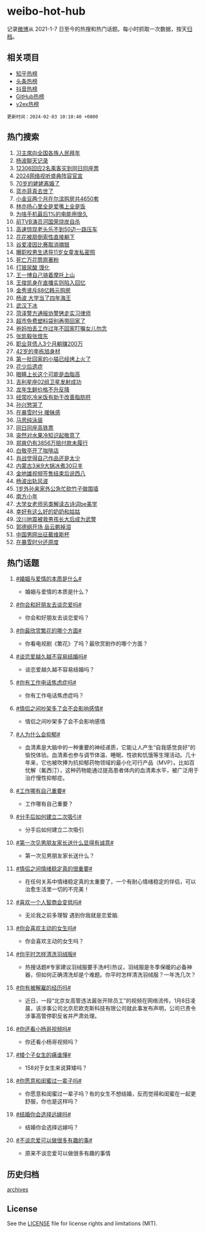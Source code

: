 # weibo-hot-hub

记录[微博](https://www.weibo.com)从 2021-1-7 日至今的热搜和热门话题。每小时抓取一次数据，按天[归档](archives)。

## 相关项目

- [知乎热榜](https://github.com/lonnyzhang423/zhihu-hot-hub)
- [头条热榜](https://github.com/lonnyzhang423/toutiao-hot-hub)
- [抖音热榜](https://github.com/lonnyzhang423/douyin-hot-hub)
- [GitHub热榜](https://github.com/lonnyzhang423/github-hot-hub)
- [v2ex热榜](https://github.com/lonnyzhang423/v2ex-hot-hub)


`更新时间：2024-02-03 10:10:40 +0800`

## 热门搜索

1. [习主席向全国各族人民拜年](https://m.weibo.cn/search?containerid=100103type%3D1%26t%3D10%26q%3D%23%E4%B9%A0%E4%B8%BB%E5%B8%AD%E5%90%91%E5%85%A8%E5%9B%BD%E5%90%84%E6%97%8F%E4%BA%BA%E6%B0%91%E6%8B%9C%E5%B9%B4%23&stream_entry_id=51&isnewpage=1&extparam=seat%3D1%26stream_entry_id%3D51%26pos%3D0%26c_type%3D51%26dgr%3D0%26cate%3D10103%26filter_type%3Drealtimehot%26q%3D%2523%25E4%25B9%25A0%25E4%25B8%25BB%25E5%25B8%25AD%25E5%2590%2591%25E5%2585%25A8%25E5%259B%25BD%25E5%2590%2584%25E6%2597%258F%25E4%25BA%25BA%25E6%25B0%2591%25E6%258B%259C%25E5%25B9%25B4%2523%26display_time%3D1706926239%26pre_seqid%3D170692623948302979917)
1. [杨波聊天记录](https://m.weibo.cn/search?containerid=100103type%3D1%26t%3D10%26q%3D%E6%9D%A8%E6%B3%A2%E8%81%8A%E5%A4%A9%E8%AE%B0%E5%BD%95&stream_entry_id=31&isnewpage=1&extparam=seat%3D1%26dgr%3D0%26band_rank%3D1%26stream_entry_id%3D31%26flag%3D2%26lcate%3D5001%26realpos%3D1%26c_type%3D31%26q%3D%25E6%259D%25A8%25E6%25B3%25A2%25E8%2581%258A%25E5%25A4%25A9%25E8%25AE%25B0%25E5%25BD%2595%26pos%3D0%26cate%3D5001%26filter_type%3Drealtimehot%26display_time%3D1706926239%26pre_seqid%3D170692623948302979917)
1. [12306回应2名乘客买到同日同座票](https://m.weibo.cn/search?containerid=100103type%3D1%26t%3D10%26q%3D%2312306%E5%9B%9E%E5%BA%942%E5%90%8D%E4%B9%98%E5%AE%A2%E4%B9%B0%E5%88%B0%E5%90%8C%E6%97%A5%E5%90%8C%E5%BA%A7%E7%A5%A8%23&stream_entry_id=31&isnewpage=1&extparam=seat%3D1%26dgr%3D0%26band_rank%3D2%26stream_entry_id%3D31%26flag%3D1%26lcate%3D5001%26realpos%3D2%26c_type%3D31%26q%3D%252312306%25E5%259B%259E%25E5%25BA%25942%25E5%2590%258D%25E4%25B9%2598%25E5%25AE%25A2%25E4%25B9%25B0%25E5%2588%25B0%25E5%2590%258C%25E6%2597%25A5%25E5%2590%258C%25E5%25BA%25A7%25E7%25A5%25A8%2523%26pos%3D1%26cate%3D5001%26filter_type%3Drealtimehot%26display_time%3D1706926239%26pre_seqid%3D170692623948302979917)
1. [2024网络视听盛典阵容官宣](https://m.weibo.cn/search?containerid=100103type%3D1%26t%3D10%26q%3D%232024%E7%BD%91%E7%BB%9C%E8%A7%86%E5%90%AC%E7%9B%9B%E5%85%B8%E9%98%B5%E5%AE%B9%E5%AE%98%E5%AE%A3%23&stream_entry_id=31&isnewpage=1&extparam=seat%3D1%26dgr%3D0%26band_rank%3D3%26stream_entry_id%3D31%26flag%3D0%26lcate%3D5001%26realpos%3D3%26c_type%3D31%26q%3D%25232024%25E7%25BD%2591%25E7%25BB%259C%25E8%25A7%2586%25E5%2590%25AC%25E7%259B%259B%25E5%2585%25B8%25E9%2598%25B5%25E5%25AE%25B9%25E5%25AE%2598%25E5%25AE%25A3%2523%26pos%3D2%26cate%3D5001%26filter_type%3Drealtimehot%26display_time%3D1706926239%26pre_seqid%3D170692623948302979917)
1. [70岁的姥姥离婚了](https://m.weibo.cn/search?containerid=100103type%3D1%26t%3D10%26q%3D70%E5%B2%81%E7%9A%84%E5%A7%A5%E5%A7%A5%E7%A6%BB%E5%A9%9A%E4%BA%86&stream_entry_id=31&isnewpage=1&extparam=seat%3D1%26dgr%3D0%26band_rank%3D4%26stream_entry_id%3D31%26flag%3D2%26lcate%3D5001%26realpos%3D4%26c_type%3D31%26q%3D70%25E5%25B2%2581%25E7%259A%2584%25E5%25A7%25A5%25E5%25A7%25A5%25E7%25A6%25BB%25E5%25A9%259A%25E4%25BA%2586%26pos%3D3%26cate%3D5001%26filter_type%3Drealtimehot%26display_time%3D1706926239%26pre_seqid%3D170692623948302979917)
1. [蓝亦菲真去世了](https://m.weibo.cn/search?containerid=100103type%3D1%26t%3D10%26q%3D%23%E8%93%9D%E4%BA%A6%E8%8F%B2%E7%9C%9F%E5%8E%BB%E4%B8%96%E4%BA%86%23&stream_entry_id=31&isnewpage=1&extparam=seat%3D1%26dgr%3D0%26band_rank%3D5%26stream_entry_id%3D31%26flag%3D2%26lcate%3D5001%26realpos%3D5%26c_type%3D31%26q%3D%2523%25E8%2593%259D%25E4%25BA%25A6%25E8%258F%25B2%25E7%259C%259F%25E5%258E%25BB%25E4%25B8%2596%25E4%25BA%2586%2523%26pos%3D4%26cate%3D5001%26filter_type%3Drealtimehot%26display_time%3D1706926239%26pre_seqid%3D170692623948302979917)
1. [小金豆两个月在尔滨购房共4650套](https://m.weibo.cn/search?containerid=100103type%3D1%26t%3D10%26q%3D%23%E5%B0%8F%E9%87%91%E8%B1%86%E4%B8%A4%E4%B8%AA%E6%9C%88%E5%9C%A8%E5%B0%94%E6%BB%A8%E8%B4%AD%E6%88%BF%E5%85%B14650%E5%A5%97%23&stream_entry_id=31&isnewpage=1&extparam=seat%3D1%26dgr%3D0%26band_rank%3D6%26stream_entry_id%3D31%26flag%3D32768%26lcate%3D5001%26realpos%3D6%26c_type%3D31%26q%3D%2523%25E5%25B0%258F%25E9%2587%2591%25E8%25B1%2586%25E4%25B8%25A4%25E4%25B8%25AA%25E6%259C%2588%25E5%259C%25A8%25E5%25B0%2594%25E6%25BB%25A8%25E8%25B4%25AD%25E6%2588%25BF%25E5%2585%25B14650%25E5%25A5%2597%2523%26pos%3D5%26cate%3D5001%26filter_type%3Drealtimehot%26display_time%3D1706926239%26pre_seqid%3D170692623948302979917)
1. [林亦扬心里全是爱嘴上全是饭](https://m.weibo.cn/search?containerid=100103type%3D1%26t%3D10%26q%3D%23%E6%9E%97%E4%BA%A6%E6%89%AC%E5%BF%83%E9%87%8C%E5%85%A8%E6%98%AF%E7%88%B1%E5%98%B4%E4%B8%8A%E5%85%A8%E6%98%AF%E9%A5%AD%23&stream_entry_id=31&isnewpage=1&extparam=seat%3D1%26adid%3D222382%26band_rank%3D7%26is_ad_pos%3D1%26dgr%3D0%26lcate%3D5001%26pos%3D6%26c_type%3D31%26topic_ad%3D1%26cate%3D5001%26q%3D%2523%25E6%259E%2597%25E4%25BA%25A6%25E6%2589%25AC%25E5%25BF%2583%25E9%2587%258C%25E5%2585%25A8%25E6%2598%25AF%25E7%2588%25B1%25E5%2598%25B4%25E4%25B8%258A%25E5%2585%25A8%25E6%2598%25AF%25E9%25A5%25AD%2523%26filter_type%3Drealtimehot%26stream_entry_id%3D31%26display_time%3D1706926239%26pre_seqid%3D170692623948302979917)
1. [为啥手机最后1%的电能用很久](https://m.weibo.cn/search?containerid=100103type%3D1%26t%3D10%26q%3D%23%E4%B8%BA%E5%95%A5%E6%89%8B%E6%9C%BA%E6%9C%80%E5%90%8E1%25%E7%9A%84%E7%94%B5%E8%83%BD%E7%94%A8%E5%BE%88%E4%B9%85%23&stream_entry_id=31&isnewpage=1&extparam=seat%3D1%26dgr%3D0%26band_rank%3D7%26stream_entry_id%3D31%26flag%3D1%26lcate%3D5001%26realpos%3D7%26c_type%3D31%26q%3D%2523%25E4%25B8%25BA%25E5%2595%25A5%25E6%2589%258B%25E6%259C%25BA%25E6%259C%2580%25E5%2590%258E1%2525%25E7%259A%2584%25E7%2594%25B5%25E8%2583%25BD%25E7%2594%25A8%25E5%25BE%2588%25E4%25B9%2585%2523%26pos%3D7%26cate%3D5001%26filter_type%3Drealtimehot%26display_time%3D1706926239%26pre_seqid%3D170692623948302979917)
1. [前TVB演员河国荣烧炭自杀](https://m.weibo.cn/search?containerid=100103type%3D1%26t%3D10%26q%3D%23%E5%89%8DTVB%E6%BC%94%E5%91%98%E6%B2%B3%E5%9B%BD%E8%8D%A3%E7%83%A7%E7%82%AD%E8%87%AA%E6%9D%80%23&stream_entry_id=31&isnewpage=1&extparam=seat%3D1%26dgr%3D0%26band_rank%3D8%26stream_entry_id%3D31%26flag%3D2%26lcate%3D5001%26realpos%3D8%26c_type%3D31%26q%3D%2523%25E5%2589%258DTVB%25E6%25BC%2594%25E5%2591%2598%25E6%25B2%25B3%25E5%259B%25BD%25E8%258D%25A3%25E7%2583%25A7%25E7%2582%25AD%25E8%2587%25AA%25E6%259D%2580%2523%26pos%3D8%26cate%3D5001%26filter_type%3Drealtimehot%26display_time%3D1706926239%26pre_seqid%3D170692623948302979917)
1. [高速惊现老头乐不到50迈一路压车](https://m.weibo.cn/search?containerid=100103type%3D1%26t%3D10%26q%3D%23%E9%AB%98%E9%80%9F%E6%83%8A%E7%8E%B0%E8%80%81%E5%A4%B4%E4%B9%90%E4%B8%8D%E5%88%B050%E8%BF%88%E4%B8%80%E8%B7%AF%E5%8E%8B%E8%BD%A6%23&stream_entry_id=31&isnewpage=1&extparam=seat%3D1%26dgr%3D0%26band_rank%3D9%26stream_entry_id%3D31%26flag%3D1%26lcate%3D5001%26realpos%3D9%26c_type%3D31%26q%3D%2523%25E9%25AB%2598%25E9%2580%259F%25E6%2583%258A%25E7%258E%25B0%25E8%2580%2581%25E5%25A4%25B4%25E4%25B9%2590%25E4%25B8%258D%25E5%2588%25B050%25E8%25BF%2588%25E4%25B8%2580%25E8%25B7%25AF%25E5%258E%258B%25E8%25BD%25A6%2523%26pos%3D9%26cate%3D5001%26filter_type%3Drealtimehot%26display_time%3D1706926239%26pre_seqid%3D170692623948302979917)
1. [花花被扇倒索性直接躺下](https://m.weibo.cn/search?containerid=100103type%3D1%26t%3D10%26q%3D%23%E8%8A%B1%E8%8A%B1%E8%A2%AB%E6%89%87%E5%80%92%E7%B4%A2%E6%80%A7%E7%9B%B4%E6%8E%A5%E8%BA%BA%E4%B8%8B%23&stream_entry_id=31&isnewpage=1&extparam=seat%3D1%26dgr%3D0%26band_rank%3D10%26stream_entry_id%3D31%26flag%3D0%26lcate%3D5001%26realpos%3D10%26c_type%3D31%26q%3D%2523%25E8%258A%25B1%25E8%258A%25B1%25E8%25A2%25AB%25E6%2589%2587%25E5%2580%2592%25E7%25B4%25A2%25E6%2580%25A7%25E7%259B%25B4%25E6%258E%25A5%25E8%25BA%25BA%25E4%25B8%258B%2523%26pos%3D10%26cate%3D5001%26filter_type%3Drealtimehot%26display_time%3D1706926239%26pre_seqid%3D170692623948302979917)
1. [谷爱凌因比赛取消摘银](https://m.weibo.cn/search?containerid=100103type%3D1%26t%3D10%26q%3D%23%E8%B0%B7%E7%88%B1%E5%87%8C%E5%9B%A0%E6%AF%94%E8%B5%9B%E5%8F%96%E6%B6%88%E6%91%98%E9%93%B6%23&stream_entry_id=31&isnewpage=1&extparam=seat%3D1%26dgr%3D0%26band_rank%3D11%26stream_entry_id%3D31%26flag%3D1%26lcate%3D5001%26realpos%3D11%26c_type%3D31%26q%3D%2523%25E8%25B0%25B7%25E7%2588%25B1%25E5%2587%258C%25E5%259B%25A0%25E6%25AF%2594%25E8%25B5%259B%25E5%258F%2596%25E6%25B6%2588%25E6%2591%2598%25E9%2593%25B6%2523%26pos%3D11%26cate%3D5001%26filter_type%3Drealtimehot%26display_time%3D1706926239%26pre_seqid%3D170692623948302979917)
1. [曝职校男生诱导11岁女童发私密照](https://m.weibo.cn/search?containerid=100103type%3D1%26t%3D10%26q%3D%23%E6%9B%9D%E8%81%8C%E6%A0%A1%E7%94%B7%E7%94%9F%E8%AF%B1%E5%AF%BC11%E5%B2%81%E5%A5%B3%E7%AB%A5%E5%8F%91%E7%A7%81%E5%AF%86%E7%85%A7%23&stream_entry_id=31&isnewpage=1&extparam=seat%3D1%26dgr%3D0%26band_rank%3D12%26stream_entry_id%3D31%26flag%3D1%26lcate%3D5001%26realpos%3D12%26c_type%3D31%26q%3D%2523%25E6%259B%259D%25E8%2581%258C%25E6%25A0%25A1%25E7%2594%25B7%25E7%2594%259F%25E8%25AF%25B1%25E5%25AF%25BC11%25E5%25B2%2581%25E5%25A5%25B3%25E7%25AB%25A5%25E5%258F%2591%25E7%25A7%2581%25E5%25AF%2586%25E7%2585%25A7%2523%26pos%3D12%26cate%3D5001%26filter_type%3Drealtimehot%26display_time%3D1706926239%26pre_seqid%3D170692623948302979917)
1. [死亡万花筒原著粉](https://m.weibo.cn/search?containerid=100103type%3D1%26t%3D10%26q%3D%E6%AD%BB%E4%BA%A1%E4%B8%87%E8%8A%B1%E7%AD%92%E5%8E%9F%E8%91%97%E7%B2%89&stream_entry_id=31&isnewpage=1&extparam=seat%3D1%26dgr%3D0%26band_rank%3D13%26stream_entry_id%3D31%26flag%3D0%26lcate%3D5001%26realpos%3D13%26c_type%3D31%26q%3D%25E6%25AD%25BB%25E4%25BA%25A1%25E4%25B8%2587%25E8%258A%25B1%25E7%25AD%2592%25E5%258E%259F%25E8%2591%2597%25E7%25B2%2589%26pos%3D13%26cate%3D5001%26filter_type%3Drealtimehot%26display_time%3D1706926239%26pre_seqid%3D170692623948302979917)
1. [打玻尿酸 馒化](https://m.weibo.cn/search?containerid=100103type%3D1%26t%3D10%26q%3D%E6%89%93%E7%8E%BB%E5%B0%BF%E9%85%B8+%E9%A6%92%E5%8C%96&stream_entry_id=31&isnewpage=1&extparam=seat%3D1%26dgr%3D0%26band_rank%3D14%26stream_entry_id%3D31%26flag%3D0%26lcate%3D5001%26realpos%3D14%26c_type%3D31%26q%3D%25E6%2589%2593%25E7%258E%25BB%25E5%25B0%25BF%25E9%2585%25B8%2520%25E9%25A6%2592%25E5%258C%2596%26pos%3D14%26cate%3D5001%26filter_type%3Drealtimehot%26display_time%3D1706926239%26pre_seqid%3D170692623948302979917)
1. [王一博自己骑着摩托上山](https://m.weibo.cn/search?containerid=100103type%3D1%26t%3D10%26q%3D%23%E7%8E%8B%E4%B8%80%E5%8D%9A%E8%87%AA%E5%B7%B1%E9%AA%91%E7%9D%80%E6%91%A9%E6%89%98%E4%B8%8A%E5%B1%B1%23&stream_entry_id=31&isnewpage=1&extparam=seat%3D1%26dgr%3D0%26band_rank%3D15%26stream_entry_id%3D31%26flag%3D1%26lcate%3D5001%26realpos%3D15%26c_type%3D31%26q%3D%2523%25E7%258E%258B%25E4%25B8%2580%25E5%258D%259A%25E8%2587%25AA%25E5%25B7%25B1%25E9%25AA%2591%25E7%259D%2580%25E6%2591%25A9%25E6%2589%2598%25E4%25B8%258A%25E5%25B1%25B1%2523%26pos%3D15%26cate%3D5001%26filter_type%3Drealtimehot%26display_time%3D1706926239%26pre_seqid%3D170692623948302979917)
1. [王俊凯身在直播实则陷入回忆](https://m.weibo.cn/search?containerid=100103type%3D1%26t%3D10%26q%3D%E7%8E%8B%E4%BF%8A%E5%87%AF%E8%BA%AB%E5%9C%A8%E7%9B%B4%E6%92%AD%E5%AE%9E%E5%88%99%E9%99%B7%E5%85%A5%E5%9B%9E%E5%BF%86&stream_entry_id=31&isnewpage=1&extparam=seat%3D1%26dgr%3D0%26band_rank%3D16%26stream_entry_id%3D31%26flag%3D1%26lcate%3D5001%26realpos%3D16%26c_type%3D31%26q%3D%25E7%258E%258B%25E4%25BF%258A%25E5%2587%25AF%25E8%25BA%25AB%25E5%259C%25A8%25E7%259B%25B4%25E6%2592%25AD%25E5%25AE%259E%25E5%2588%2599%25E9%2599%25B7%25E5%2585%25A5%25E5%259B%259E%25E5%25BF%2586%26pos%3D16%26cate%3D5001%26filter_type%3Drealtimehot%26display_time%3D1706926239%26pre_seqid%3D170692623948302979917)
1. [金秀贤斥88亿韩元购房](https://m.weibo.cn/search?containerid=100103type%3D1%26t%3D10%26q%3D%23%E9%87%91%E7%A7%80%E8%B4%A4%E6%96%A588%E4%BA%BF%E9%9F%A9%E5%85%83%E8%B4%AD%E6%88%BF%23&stream_entry_id=31&isnewpage=1&extparam=seat%3D1%26dgr%3D0%26band_rank%3D17%26stream_entry_id%3D31%26flag%3D0%26lcate%3D5001%26realpos%3D17%26c_type%3D31%26q%3D%2523%25E9%2587%2591%25E7%25A7%2580%25E8%25B4%25A4%25E6%2596%25A588%25E4%25BA%25BF%25E9%259F%25A9%25E5%2585%2583%25E8%25B4%25AD%25E6%2588%25BF%2523%26pos%3D17%26cate%3D5001%26filter_type%3Drealtimehot%26display_time%3D1706926239%26pre_seqid%3D170692623948302979917)
1. [杨波 大学当了四年海王](https://m.weibo.cn/search?containerid=100103type%3D1%26t%3D10%26q%3D%E6%9D%A8%E6%B3%A2+%E5%A4%A7%E5%AD%A6%E5%BD%93%E4%BA%86%E5%9B%9B%E5%B9%B4%E6%B5%B7%E7%8E%8B&stream_entry_id=31&isnewpage=1&extparam=seat%3D1%26dgr%3D0%26band_rank%3D18%26stream_entry_id%3D31%26flag%3D0%26lcate%3D5001%26realpos%3D18%26c_type%3D31%26q%3D%25E6%259D%25A8%25E6%25B3%25A2%2520%25E5%25A4%25A7%25E5%25AD%25A6%25E5%25BD%2593%25E4%25BA%2586%25E5%259B%259B%25E5%25B9%25B4%25E6%25B5%25B7%25E7%258E%258B%26pos%3D18%26cate%3D5001%26filter_type%3Drealtimehot%26display_time%3D1706926239%26pre_seqid%3D170692623948302979917)
1. [武汉下冰](https://m.weibo.cn/search?containerid=100103type%3D1%26t%3D10%26q%3D%E6%AD%A6%E6%B1%89%E4%B8%8B%E5%86%B0&stream_entry_id=31&isnewpage=1&extparam=seat%3D1%26dgr%3D0%26band_rank%3D19%26stream_entry_id%3D31%26flag%3D1%26lcate%3D5001%26realpos%3D19%26c_type%3D31%26q%3D%25E6%25AD%25A6%25E6%25B1%2589%25E4%25B8%258B%25E5%2586%25B0%26pos%3D19%26cate%3D5001%26filter_type%3Drealtimehot%26display_time%3D1706926239%26pre_seqid%3D170692623948302979917)
1. [菏泽警方通报协警铐走实习律师](https://m.weibo.cn/search?containerid=100103type%3D1%26t%3D10%26q%3D%23%E8%8F%8F%E6%B3%BD%E8%AD%A6%E6%96%B9%E9%80%9A%E6%8A%A5%E5%8D%8F%E8%AD%A6%E9%93%90%E8%B5%B0%E5%AE%9E%E4%B9%A0%E5%BE%8B%E5%B8%88%23&stream_entry_id=31&isnewpage=1&extparam=seat%3D1%26dgr%3D0%26band_rank%3D20%26stream_entry_id%3D31%26flag%3D0%26lcate%3D5001%26realpos%3D20%26c_type%3D31%26q%3D%2523%25E8%258F%258F%25E6%25B3%25BD%25E8%25AD%25A6%25E6%2596%25B9%25E9%2580%259A%25E6%258A%25A5%25E5%258D%258F%25E8%25AD%25A6%25E9%2593%2590%25E8%25B5%25B0%25E5%25AE%259E%25E4%25B9%25A0%25E5%25BE%258B%25E5%25B8%2588%2523%26pos%3D20%26cate%3D5001%26filter_type%3Drealtimehot%26display_time%3D1706926239%26pre_seqid%3D170692623948302979917)
1. [超市免费塑料袋别再带回家了](https://m.weibo.cn/search?containerid=100103type%3D1%26t%3D10%26q%3D%23%E8%B6%85%E5%B8%82%E5%85%8D%E8%B4%B9%E5%A1%91%E6%96%99%E8%A2%8B%E5%88%AB%E5%86%8D%E5%B8%A6%E5%9B%9E%E5%AE%B6%E4%BA%86%23&stream_entry_id=31&isnewpage=1&extparam=seat%3D1%26dgr%3D0%26band_rank%3D21%26stream_entry_id%3D31%26flag%3D0%26lcate%3D5001%26realpos%3D21%26c_type%3D31%26q%3D%2523%25E8%25B6%2585%25E5%25B8%2582%25E5%2585%258D%25E8%25B4%25B9%25E5%25A1%2591%25E6%2596%2599%25E8%25A2%258B%25E5%2588%25AB%25E5%2586%258D%25E5%25B8%25A6%25E5%259B%259E%25E5%25AE%25B6%25E4%25BA%2586%2523%26pos%3D21%26cate%3D5001%26filter_type%3Drealtimehot%26display_time%3D1706926239%26pre_seqid%3D170692623948302979917)
1. [爸妈怕丢工作过年不回家叮嘱女儿勿念](https://m.weibo.cn/search?containerid=100103type%3D1%26t%3D10%26q%3D%23%E7%88%B8%E5%A6%88%E6%80%95%E4%B8%A2%E5%B7%A5%E4%BD%9C%E8%BF%87%E5%B9%B4%E4%B8%8D%E5%9B%9E%E5%AE%B6%E5%8F%AE%E5%98%B1%E5%A5%B3%E5%84%BF%E5%8B%BF%E5%BF%B5%23&stream_entry_id=31&isnewpage=1&extparam=seat%3D1%26dgr%3D0%26band_rank%3D22%26stream_entry_id%3D31%26flag%3D32768%26lcate%3D5001%26realpos%3D22%26c_type%3D31%26q%3D%2523%25E7%2588%25B8%25E5%25A6%2588%25E6%2580%2595%25E4%25B8%25A2%25E5%25B7%25A5%25E4%25BD%259C%25E8%25BF%2587%25E5%25B9%25B4%25E4%25B8%258D%25E5%259B%259E%25E5%25AE%25B6%25E5%258F%25AE%25E5%2598%25B1%25E5%25A5%25B3%25E5%2584%25BF%25E5%258B%25BF%25E5%25BF%25B5%2523%26pos%3D22%26cate%3D5001%26filter_type%3Drealtimehot%26display_time%3D1706926239%26pre_seqid%3D170692623948302979917)
1. [张凯毅张煜东](https://m.weibo.cn/search?containerid=100103type%3D1%26t%3D10%26q%3D%E5%BC%A0%E5%87%AF%E6%AF%85%E5%BC%A0%E7%85%9C%E4%B8%9C&stream_entry_id=31&isnewpage=1&extparam=seat%3D1%26dgr%3D0%26band_rank%3D23%26stream_entry_id%3D31%26flag%3D1%26lcate%3D5001%26realpos%3D23%26c_type%3D31%26q%3D%25E5%25BC%25A0%25E5%2587%25AF%25E6%25AF%2585%25E5%25BC%25A0%25E7%2585%259C%25E4%25B8%259C%26pos%3D23%26cate%3D5001%26filter_type%3Drealtimehot%26display_time%3D1706926239%26pre_seqid%3D170692623948302979917)
1. [职业背债人3个月躺赚200万](https://m.weibo.cn/search?containerid=100103type%3D1%26t%3D10%26q%3D%23%E8%81%8C%E4%B8%9A%E8%83%8C%E5%80%BA%E4%BA%BA3%E4%B8%AA%E6%9C%88%E8%BA%BA%E8%B5%9A200%E4%B8%87%23&stream_entry_id=31&isnewpage=1&extparam=seat%3D1%26dgr%3D0%26band_rank%3D24%26stream_entry_id%3D31%26flag%3D0%26lcate%3D5001%26realpos%3D24%26c_type%3D31%26q%3D%2523%25E8%2581%258C%25E4%25B8%259A%25E8%2583%258C%25E5%2580%25BA%25E4%25BA%25BA3%25E4%25B8%25AA%25E6%259C%2588%25E8%25BA%25BA%25E8%25B5%259A200%25E4%25B8%2587%2523%26pos%3D24%26cate%3D5001%26filter_type%3Drealtimehot%26display_time%3D1706926239%26pre_seqid%3D170692623948302979917)
1. [42岁的李栋旭身材](https://m.weibo.cn/search?containerid=100103type%3D1%26t%3D10%26q%3D%2342%E5%B2%81%E7%9A%84%E6%9D%8E%E6%A0%8B%E6%97%AD%E8%BA%AB%E6%9D%90%23&stream_entry_id=31&isnewpage=1&extparam=seat%3D1%26dgr%3D0%26band_rank%3D25%26stream_entry_id%3D31%26flag%3D1%26lcate%3D5001%26realpos%3D25%26c_type%3D31%26q%3D%252342%25E5%25B2%2581%25E7%259A%2584%25E6%259D%258E%25E6%25A0%258B%25E6%2597%25AD%25E8%25BA%25AB%25E6%259D%2590%2523%26pos%3D25%26cate%3D5001%26filter_type%3Drealtimehot%26display_time%3D1706926239%26pre_seqid%3D170692623948302979917)
1. [第一批回家的小猫已经烤上火了](https://m.weibo.cn/search?containerid=100103type%3D1%26t%3D10%26q%3D%E7%AC%AC%E4%B8%80%E6%89%B9%E5%9B%9E%E5%AE%B6%E7%9A%84%E5%B0%8F%E7%8C%AB%E5%B7%B2%E7%BB%8F%E7%83%A4%E4%B8%8A%E7%81%AB%E4%BA%86&stream_entry_id=31&isnewpage=1&extparam=seat%3D1%26dgr%3D0%26band_rank%3D26%26stream_entry_id%3D31%26flag%3D1%26lcate%3D5001%26realpos%3D26%26c_type%3D31%26q%3D%25E7%25AC%25AC%25E4%25B8%2580%25E6%2589%25B9%25E5%259B%259E%25E5%25AE%25B6%25E7%259A%2584%25E5%25B0%258F%25E7%258C%25AB%25E5%25B7%25B2%25E7%25BB%258F%25E7%2583%25A4%25E4%25B8%258A%25E7%2581%25AB%25E4%25BA%2586%26pos%3D26%26cate%3D5001%26filter_type%3Drealtimehot%26display_time%3D1706926239%26pre_seqid%3D170692623948302979917)
1. [花少后遗症](https://m.weibo.cn/search?containerid=100103type%3D1%26t%3D10%26q%3D%E8%8A%B1%E5%B0%91%E5%90%8E%E9%81%97%E7%97%87&stream_entry_id=31&isnewpage=1&extparam=seat%3D1%26dgr%3D0%26band_rank%3D27%26stream_entry_id%3D31%26flag%3D1%26lcate%3D5001%26realpos%3D27%26c_type%3D31%26q%3D%25E8%258A%25B1%25E5%25B0%2591%25E5%2590%258E%25E9%2581%2597%25E7%2597%2587%26pos%3D27%26cate%3D5001%26filter_type%3Drealtimehot%26display_time%3D1706926239%26pre_seqid%3D170692623948302979917)
1. [眼睛上长这个可能是血脂高](https://m.weibo.cn/search?containerid=100103type%3D1%26t%3D10%26q%3D%23%E7%9C%BC%E7%9D%9B%E4%B8%8A%E9%95%BF%E8%BF%99%E4%B8%AA%E5%8F%AF%E8%83%BD%E6%98%AF%E8%A1%80%E8%84%82%E9%AB%98%23&stream_entry_id=31&isnewpage=1&extparam=seat%3D1%26dgr%3D0%26band_rank%3D28%26stream_entry_id%3D31%26flag%3D0%26lcate%3D5001%26realpos%3D28%26c_type%3D31%26q%3D%2523%25E7%259C%25BC%25E7%259D%259B%25E4%25B8%258A%25E9%2595%25BF%25E8%25BF%2599%25E4%25B8%25AA%25E5%258F%25AF%25E8%2583%25BD%25E6%2598%25AF%25E8%25A1%2580%25E8%2584%2582%25E9%25AB%2598%2523%26pos%3D28%26cate%3D5001%26filter_type%3Drealtimehot%26display_time%3D1706926239%26pre_seqid%3D170692623948302979917)
1. [吉利星座02组卫星发射成功](https://m.weibo.cn/search?containerid=100103type%3D1%26t%3D10%26q%3D%23%E5%90%89%E5%88%A9%E6%98%9F%E5%BA%A702%E7%BB%84%E5%8D%AB%E6%98%9F%E5%8F%91%E5%B0%84%E6%88%90%E5%8A%9F%23&stream_entry_id=31&isnewpage=1&extparam=seat%3D1%26dgr%3D0%26band_rank%3D29%26stream_entry_id%3D31%26flag%3D1%26lcate%3D5001%26realpos%3D29%26c_type%3D31%26q%3D%2523%25E5%2590%2589%25E5%2588%25A9%25E6%2598%259F%25E5%25BA%25A702%25E7%25BB%2584%25E5%258D%25AB%25E6%2598%259F%25E5%258F%2591%25E5%25B0%2584%25E6%2588%2590%25E5%258A%259F%2523%26pos%3D29%26cate%3D5001%26filter_type%3Drealtimehot%26display_time%3D1706926239%26pre_seqid%3D170692623948302979917)
1. [龙年生鲜价格不升反降](https://m.weibo.cn/search?containerid=100103type%3D1%26t%3D10%26q%3D%23%E9%BE%99%E5%B9%B4%E7%94%9F%E9%B2%9C%E4%BB%B7%E6%A0%BC%E4%B8%8D%E5%8D%87%E5%8F%8D%E9%99%8D%23&stream_entry_id=31&isnewpage=1&extparam=seat%3D1%26dgr%3D0%26band_rank%3D30%26stream_entry_id%3D31%26flag%3D1%26lcate%3D5001%26realpos%3D30%26c_type%3D31%26q%3D%2523%25E9%25BE%2599%25E5%25B9%25B4%25E7%2594%259F%25E9%25B2%259C%25E4%25BB%25B7%25E6%25A0%25BC%25E4%25B8%258D%25E5%258D%2587%25E5%258F%258D%25E9%2599%258D%2523%26pos%3D30%26cate%3D5001%26filter_type%3Drealtimehot%26display_time%3D1706926239%26pre_seqid%3D170692623948302979917)
1. [经常吃冷米饭有助于改善脂肪肝](https://m.weibo.cn/search?containerid=100103type%3D1%26t%3D10%26q%3D%23%E7%BB%8F%E5%B8%B8%E5%90%83%E5%86%B7%E7%B1%B3%E9%A5%AD%E6%9C%89%E5%8A%A9%E4%BA%8E%E6%94%B9%E5%96%84%E8%84%82%E8%82%AA%E8%82%9D%23&stream_entry_id=31&isnewpage=1&extparam=seat%3D1%26dgr%3D0%26band_rank%3D31%26stream_entry_id%3D31%26flag%3D0%26lcate%3D5001%26realpos%3D31%26c_type%3D31%26q%3D%2523%25E7%25BB%258F%25E5%25B8%25B8%25E5%2590%2583%25E5%2586%25B7%25E7%25B1%25B3%25E9%25A5%25AD%25E6%259C%2589%25E5%258A%25A9%25E4%25BA%258E%25E6%2594%25B9%25E5%2596%2584%25E8%2584%2582%25E8%2582%25AA%25E8%2582%259D%2523%26pos%3D31%26cate%3D5001%26filter_type%3Drealtimehot%26display_time%3D1706926239%26pre_seqid%3D170692623948302979917)
1. [孙兴慜哭了](https://m.weibo.cn/search?containerid=100103type%3D1%26t%3D10%26q%3D%23%E5%AD%99%E5%85%B4%E6%85%9C%E5%93%AD%E4%BA%86%23&stream_entry_id=31&isnewpage=1&extparam=seat%3D1%26dgr%3D0%26band_rank%3D32%26stream_entry_id%3D31%26flag%3D0%26lcate%3D5001%26realpos%3D32%26c_type%3D31%26q%3D%2523%25E5%25AD%2599%25E5%2585%25B4%25E6%2585%259C%25E5%2593%25AD%25E4%25BA%2586%2523%26pos%3D32%26cate%3D5001%26filter_type%3Drealtimehot%26display_time%3D1706926239%26pre_seqid%3D170692623948302979917)
1. [在暴雪时分 暧昧感](https://m.weibo.cn/search?containerid=100103type%3D1%26t%3D10%26q%3D%E5%9C%A8%E6%9A%B4%E9%9B%AA%E6%97%B6%E5%88%86+%E6%9A%A7%E6%98%A7%E6%84%9F&stream_entry_id=31&isnewpage=1&extparam=seat%3D1%26dgr%3D0%26band_rank%3D33%26stream_entry_id%3D31%26flag%3D1%26lcate%3D5001%26realpos%3D33%26c_type%3D31%26q%3D%25E5%259C%25A8%25E6%259A%25B4%25E9%259B%25AA%25E6%2597%25B6%25E5%2588%2586%2520%25E6%259A%25A7%25E6%2598%25A7%25E6%2584%259F%26pos%3D33%26cate%3D5001%26filter_type%3Drealtimehot%26display_time%3D1706926239%26pre_seqid%3D170692623948302979917)
1. [马思纯泳装](https://m.weibo.cn/search?containerid=100103type%3D1%26t%3D10%26q%3D%23%E9%A9%AC%E6%80%9D%E7%BA%AF%E6%B3%B3%E8%A3%85%23&stream_entry_id=31&isnewpage=1&extparam=seat%3D1%26dgr%3D0%26band_rank%3D34%26stream_entry_id%3D31%26flag%3D1%26lcate%3D5001%26realpos%3D34%26c_type%3D31%26q%3D%2523%25E9%25A9%25AC%25E6%2580%259D%25E7%25BA%25AF%25E6%25B3%25B3%25E8%25A3%2585%2523%26pos%3D34%26cate%3D5001%26filter_type%3Drealtimehot%26display_time%3D1706926239%26pre_seqid%3D170692623948302979917)
1. [同日同座高铁票](https://m.weibo.cn/search?containerid=100103type%3D1%26t%3D10%26q%3D%E5%90%8C%E6%97%A5%E5%90%8C%E5%BA%A7%E9%AB%98%E9%93%81%E7%A5%A8&stream_entry_id=31&isnewpage=1&extparam=seat%3D1%26dgr%3D0%26band_rank%3D35%26stream_entry_id%3D31%26flag%3D1%26lcate%3D5001%26realpos%3D35%26c_type%3D31%26q%3D%25E5%2590%258C%25E6%2597%25A5%25E5%2590%258C%25E5%25BA%25A7%25E9%25AB%2598%25E9%2593%2581%25E7%25A5%25A8%26pos%3D35%26cate%3D5001%26filter_type%3Drealtimehot%26display_time%3D1706926239%26pre_seqid%3D170692623948302979917)
1. [突然对水果冷知识起敬意了](https://m.weibo.cn/search?containerid=100103type%3D1%26t%3D10%26q%3D%23%E7%AA%81%E7%84%B6%E5%AF%B9%E6%B0%B4%E6%9E%9C%E5%86%B7%E7%9F%A5%E8%AF%86%E8%B5%B7%E6%95%AC%E6%84%8F%E4%BA%86%23&stream_entry_id=31&isnewpage=1&extparam=seat%3D1%26dgr%3D0%26band_rank%3D36%26stream_entry_id%3D31%26flag%3D0%26lcate%3D5001%26realpos%3D36%26c_type%3D31%26q%3D%2523%25E7%25AA%2581%25E7%2584%25B6%25E5%25AF%25B9%25E6%25B0%25B4%25E6%259E%259C%25E5%2586%25B7%25E7%259F%25A5%25E8%25AF%2586%25E8%25B5%25B7%25E6%2595%25AC%25E6%2584%258F%25E4%25BA%2586%2523%26pos%3D36%26cate%3D5001%26filter_type%3Drealtimehot%26display_time%3D1706926239%26pre_seqid%3D170692623948302979917)
1. [郑爽仍有3856万赔付款未履行](https://m.weibo.cn/search?containerid=100103type%3D1%26t%3D10%26q%3D%23%E9%83%91%E7%88%BD%E4%BB%8D%E6%9C%893856%E4%B8%87%E8%B5%94%E4%BB%98%E6%AC%BE%E6%9C%AA%E5%B1%A5%E8%A1%8C%23&stream_entry_id=31&isnewpage=1&extparam=seat%3D1%26dgr%3D0%26band_rank%3D37%26stream_entry_id%3D31%26flag%3D0%26lcate%3D5001%26realpos%3D37%26c_type%3D31%26q%3D%2523%25E9%2583%2591%25E7%2588%25BD%25E4%25BB%258D%25E6%259C%25893856%25E4%25B8%2587%25E8%25B5%2594%25E4%25BB%2598%25E6%25AC%25BE%25E6%259C%25AA%25E5%25B1%25A5%25E8%25A1%258C%2523%26pos%3D37%26cate%3D5001%26filter_type%3Drealtimehot%26display_time%3D1706926239%26pre_seqid%3D170692623948302979917)
1. [白敬亭开了咖啡店](https://m.weibo.cn/search?containerid=100103type%3D1%26t%3D10%26q%3D%23%E7%99%BD%E6%95%AC%E4%BA%AD%E5%BC%80%E4%BA%86%E5%92%96%E5%95%A1%E5%BA%97%23&stream_entry_id=31&isnewpage=1&extparam=seat%3D1%26dgr%3D0%26band_rank%3D38%26stream_entry_id%3D31%26flag%3D0%26lcate%3D5001%26realpos%3D38%26c_type%3D31%26q%3D%2523%25E7%2599%25BD%25E6%2595%25AC%25E4%25BA%25AD%25E5%25BC%2580%25E4%25BA%2586%25E5%2592%2596%25E5%2595%25A1%25E5%25BA%2597%2523%26pos%3D38%26cate%3D5001%26filter_type%3Drealtimehot%26display_time%3D1706926239%26pre_seqid%3D170692623948302979917)
1. [肖战觉得自己作品还是太少](https://m.weibo.cn/search?containerid=100103type%3D1%26t%3D10%26q%3D%23%E8%82%96%E6%88%98%E8%A7%89%E5%BE%97%E8%87%AA%E5%B7%B1%E4%BD%9C%E5%93%81%E8%BF%98%E6%98%AF%E5%A4%AA%E5%B0%91%23&stream_entry_id=31&isnewpage=1&extparam=seat%3D1%26dgr%3D0%26band_rank%3D39%26stream_entry_id%3D31%26flag%3D0%26lcate%3D5001%26realpos%3D39%26c_type%3D31%26q%3D%2523%25E8%2582%2596%25E6%2588%2598%25E8%25A7%2589%25E5%25BE%2597%25E8%2587%25AA%25E5%25B7%25B1%25E4%25BD%259C%25E5%2593%2581%25E8%25BF%2598%25E6%2598%25AF%25E5%25A4%25AA%25E5%25B0%2591%2523%26pos%3D39%26cate%3D5001%26filter_type%3Drealtimehot%26display_time%3D1706926239%26pre_seqid%3D170692623948302979917)
1. [内蒙古3米9大锅冰煮30只羊](https://m.weibo.cn/search?containerid=100103type%3D1%26t%3D10%26q%3D%23%E5%86%85%E8%92%99%E5%8F%A43%E7%B1%B39%E5%A4%A7%E9%94%85%E5%86%B0%E7%85%AE30%E5%8F%AA%E7%BE%8A%23&stream_entry_id=31&isnewpage=1&extparam=seat%3D1%26dgr%3D0%26band_rank%3D40%26stream_entry_id%3D31%26flag%3D32768%26lcate%3D5001%26realpos%3D40%26c_type%3D31%26q%3D%2523%25E5%2586%2585%25E8%2592%2599%25E5%258F%25A43%25E7%25B1%25B39%25E5%25A4%25A7%25E9%2594%2585%25E5%2586%25B0%25E7%2585%25AE30%25E5%258F%25AA%25E7%25BE%258A%2523%26pos%3D40%26cate%3D5001%26filter_type%3Drealtimehot%26display_time%3D1706926239%26pre_seqid%3D170692623948302979917)
1. [金地雄视频签售结束后说西八](https://m.weibo.cn/search?containerid=100103type%3D1%26t%3D10%26q%3D%23%E9%87%91%E5%9C%B0%E9%9B%84%E8%A7%86%E9%A2%91%E7%AD%BE%E5%94%AE%E7%BB%93%E6%9D%9F%E5%90%8E%E8%AF%B4%E8%A5%BF%E5%85%AB%23&stream_entry_id=31&isnewpage=1&extparam=seat%3D1%26dgr%3D0%26band_rank%3D41%26stream_entry_id%3D31%26flag%3D0%26lcate%3D5001%26realpos%3D41%26c_type%3D31%26q%3D%2523%25E9%2587%2591%25E5%259C%25B0%25E9%259B%2584%25E8%25A7%2586%25E9%25A2%2591%25E7%25AD%25BE%25E5%2594%25AE%25E7%25BB%2593%25E6%259D%259F%25E5%2590%258E%25E8%25AF%25B4%25E8%25A5%25BF%25E5%2585%25AB%2523%26pos%3D41%26cate%3D5001%26filter_type%3Drealtimehot%26display_time%3D1706926239%26pre_seqid%3D170692623948302979917)
1. [杨波出轨风波](https://m.weibo.cn/search?containerid=100103type%3D1%26t%3D10%26q%3D%E6%9D%A8%E6%B3%A2%E5%87%BA%E8%BD%A8%E9%A3%8E%E6%B3%A2&stream_entry_id=31&isnewpage=1&extparam=seat%3D1%26dgr%3D0%26band_rank%3D42%26stream_entry_id%3D31%26flag%3D0%26lcate%3D5001%26realpos%3D42%26c_type%3D31%26q%3D%25E6%259D%25A8%25E6%25B3%25A2%25E5%2587%25BA%25E8%25BD%25A8%25E9%25A3%258E%25E6%25B3%25A2%26pos%3D42%26cate%3D5001%26filter_type%3Drealtimehot%26display_time%3D1706926239%26pre_seqid%3D170692623948302979917)
1. [1岁外孙来家外公急忙砍竹子做围墙](https://m.weibo.cn/search?containerid=100103type%3D1%26t%3D10%26q%3D%231%E5%B2%81%E5%A4%96%E5%AD%99%E6%9D%A5%E5%AE%B6%E5%A4%96%E5%85%AC%E6%80%A5%E5%BF%99%E7%A0%8D%E7%AB%B9%E5%AD%90%E5%81%9A%E5%9B%B4%E5%A2%99%23&stream_entry_id=31&isnewpage=1&extparam=seat%3D1%26dgr%3D0%26band_rank%3D43%26stream_entry_id%3D31%26flag%3D32768%26lcate%3D5001%26realpos%3D43%26c_type%3D31%26q%3D%25231%25E5%25B2%2581%25E5%25A4%2596%25E5%25AD%2599%25E6%259D%25A5%25E5%25AE%25B6%25E5%25A4%2596%25E5%2585%25AC%25E6%2580%25A5%25E5%25BF%2599%25E7%25A0%258D%25E7%25AB%25B9%25E5%25AD%2590%25E5%2581%259A%25E5%259B%25B4%25E5%25A2%2599%2523%26pos%3D43%26cate%3D5001%26filter_type%3Drealtimehot%26display_time%3D1706926239%26pre_seqid%3D170692623948302979917)
1. [南方小年](https://m.weibo.cn/search?containerid=100103type%3D1%26t%3D10%26q%3D%E5%8D%97%E6%96%B9%E5%B0%8F%E5%B9%B4&stream_entry_id=31&isnewpage=1&extparam=seat%3D1%26dgr%3D0%26band_rank%3D44%26stream_entry_id%3D31%26flag%3D0%26lcate%3D5001%26realpos%3D44%26c_type%3D31%26q%3D%25E5%258D%2597%25E6%2596%25B9%25E5%25B0%258F%25E5%25B9%25B4%26pos%3D44%26cate%3D5001%26filter_type%3Drealtimehot%26display_time%3D1706926239%26pre_seqid%3D170692623948302979917)
1. [大学女老师另类解读古诗词be美学](https://m.weibo.cn/search?containerid=100103type%3D1%26t%3D10%26q%3D%23%E5%A4%A7%E5%AD%A6%E5%A5%B3%E8%80%81%E5%B8%88%E5%8F%A6%E7%B1%BB%E8%A7%A3%E8%AF%BB%E5%8F%A4%E8%AF%97%E8%AF%8Dbe%E7%BE%8E%E5%AD%A6%23&stream_entry_id=31&isnewpage=1&extparam=seat%3D1%26dgr%3D0%26band_rank%3D45%26stream_entry_id%3D31%26flag%3D1%26lcate%3D5001%26realpos%3D45%26c_type%3D31%26q%3D%2523%25E5%25A4%25A7%25E5%25AD%25A6%25E5%25A5%25B3%25E8%2580%2581%25E5%25B8%2588%25E5%258F%25A6%25E7%25B1%25BB%25E8%25A7%25A3%25E8%25AF%25BB%25E5%258F%25A4%25E8%25AF%2597%25E8%25AF%258Dbe%25E7%25BE%258E%25E5%25AD%25A6%2523%26pos%3D45%26cate%3D5001%26filter_type%3Drealtimehot%26display_time%3D1706926239%26pre_seqid%3D170692623948302979917)
1. [幸好有这么好的奶奶和姑姑](https://m.weibo.cn/search?containerid=100103type%3D1%26t%3D10%26q%3D%E5%B9%B8%E5%A5%BD%E6%9C%89%E8%BF%99%E4%B9%88%E5%A5%BD%E7%9A%84%E5%A5%B6%E5%A5%B6%E5%92%8C%E5%A7%91%E5%A7%91&stream_entry_id=31&isnewpage=1&extparam=seat%3D1%26dgr%3D0%26band_rank%3D46%26stream_entry_id%3D31%26flag%3D1%26lcate%3D5001%26realpos%3D46%26c_type%3D31%26q%3D%25E5%25B9%25B8%25E5%25A5%25BD%25E6%259C%2589%25E8%25BF%2599%25E4%25B9%2588%25E5%25A5%25BD%25E7%259A%2584%25E5%25A5%25B6%25E5%25A5%25B6%25E5%2592%258C%25E5%25A7%2591%25E5%25A7%2591%26pos%3D46%26cate%3D5001%26filter_type%3Drealtimehot%26display_time%3D1706926239%26pre_seqid%3D170692623948302979917)
1. [汶川地震被救男孩长大后成为武警](https://m.weibo.cn/search?containerid=100103type%3D1%26t%3D10%26q%3D%23%E6%B1%B6%E5%B7%9D%E5%9C%B0%E9%9C%87%E8%A2%AB%E6%95%91%E7%94%B7%E5%AD%A9%E9%95%BF%E5%A4%A7%E5%90%8E%E6%88%90%E4%B8%BA%E6%AD%A6%E8%AD%A6%23&stream_entry_id=31&isnewpage=1&extparam=seat%3D1%26dgr%3D0%26band_rank%3D47%26stream_entry_id%3D31%26flag%3D1%26lcate%3D5001%26realpos%3D47%26c_type%3D31%26q%3D%2523%25E6%25B1%25B6%25E5%25B7%259D%25E5%259C%25B0%25E9%259C%2587%25E8%25A2%25AB%25E6%2595%2591%25E7%2594%25B7%25E5%25AD%25A9%25E9%2595%25BF%25E5%25A4%25A7%25E5%2590%258E%25E6%2588%2590%25E4%25B8%25BA%25E6%25AD%25A6%25E8%25AD%25A6%2523%26pos%3D47%26cate%3D5001%26filter_type%3Drealtimehot%26display_time%3D1706926239%26pre_seqid%3D170692623948302979917)
1. [郭德纲开场 岳云鹏掉泪](https://m.weibo.cn/search?containerid=100103type%3D1%26t%3D10%26q%3D%E9%83%AD%E5%BE%B7%E7%BA%B2%E5%BC%80%E5%9C%BA+%E5%B2%B3%E4%BA%91%E9%B9%8F%E6%8E%89%E6%B3%AA&stream_entry_id=31&isnewpage=1&extparam=seat%3D1%26dgr%3D0%26band_rank%3D48%26stream_entry_id%3D31%26flag%3D1%26lcate%3D5001%26realpos%3D48%26c_type%3D31%26q%3D%25E9%2583%25AD%25E5%25BE%25B7%25E7%25BA%25B2%25E5%25BC%2580%25E5%259C%25BA%2520%25E5%25B2%25B3%25E4%25BA%2591%25E9%25B9%258F%25E6%258E%2589%25E6%25B3%25AA%26pos%3D48%26cate%3D5001%26filter_type%3Drealtimehot%26display_time%3D1706926239%26pre_seqid%3D170692623948302979917)
1. [中国男网出征戴维斯杯](https://m.weibo.cn/search?containerid=100103type%3D1%26t%3D10%26q%3D%23%E4%B8%AD%E5%9B%BD%E7%94%B7%E7%BD%91%E5%87%BA%E5%BE%81%E6%88%B4%E7%BB%B4%E6%96%AF%E6%9D%AF%23&stream_entry_id=31&isnewpage=1&extparam=seat%3D1%26adid%3D222265%26dgr%3D0%26band_rank%3D49%26stream_entry_id%3D31%26flag%3D0%26lcate%3D5001%26realpos%3D49%26c_type%3D31%26q%3D%2523%25E4%25B8%25AD%25E5%259B%25BD%25E7%2594%25B7%25E7%25BD%2591%25E5%2587%25BA%25E5%25BE%2581%25E6%2588%25B4%25E7%25BB%25B4%25E6%2596%25AF%25E6%259D%25AF%2523%26pos%3D49%26cate%3D5001%26filter_type%3Drealtimehot%26display_time%3D1706926239%26pre_seqid%3D170692623948302979917)
1. [在暴雪时分还原度](https://m.weibo.cn/search?containerid=100103type%3D1%26t%3D10%26q%3D%E5%9C%A8%E6%9A%B4%E9%9B%AA%E6%97%B6%E5%88%86%E8%BF%98%E5%8E%9F%E5%BA%A6&stream_entry_id=31&isnewpage=1&extparam=seat%3D1%26dgr%3D0%26band_rank%3D50%26stream_entry_id%3D31%26flag%3D1%26lcate%3D5001%26realpos%3D50%26c_type%3D31%26q%3D%25E5%259C%25A8%25E6%259A%25B4%25E9%259B%25AA%25E6%2597%25B6%25E5%2588%2586%25E8%25BF%2598%25E5%258E%259F%25E5%25BA%25A6%26pos%3D50%26cate%3D5001%26filter_type%3Drealtimehot%26display_time%3D1706926239%26pre_seqid%3D170692623948302979917)

## 热门话题

1. [#婚姻与爱情的本质是什么#](https://m.weibo.cn/search?containerid=231522type%3D1%26t%3D10%26q%3D%23%E5%A9%9A%E5%A7%BB%E4%B8%8E%E7%88%B1%E6%83%85%E7%9A%84%E6%9C%AC%E8%B4%A8%E6%98%AF%E4%BB%80%E4%B9%88%23&stream_entry_id=128&isnewpage=1&extparam=seat%3D1%26lcate%3D5004%26pos%3D1-0-0%26c_type%3D128%26unitid%3D1704881162756%26cate%3D5004%26dgr%3D0%26display_time%3D1706926240%26pre_seqid%3D170692624081701564307)
    - 婚姻与爱情的本质是什么？

1. [#你会和好朋友去谈恋爱吗#](https://m.weibo.cn/search?containerid=231522type%3D1%26t%3D10%26q%3D%23%E4%BD%A0%E4%BC%9A%E5%92%8C%E5%A5%BD%E6%9C%8B%E5%8F%8B%E5%8E%BB%E8%B0%88%E6%81%8B%E7%88%B1%E5%90%97%23&stream_entry_id=128&isnewpage=1&extparam=seat%3D1%26lcate%3D5004%26pos%3D1-0-1%26c_type%3D128%26unitid%3D1704849959446%26cate%3D5004%26dgr%3D0%26display_time%3D1706926240%26pre_seqid%3D170692624081701564307)
    - 你会和好朋友去谈恋爱吗？

1. [#你最欣赏繁花的哪个方面#](https://m.weibo.cn/search?containerid=231522type%3D1%26t%3D10%26q%3D%23%E4%BD%A0%E6%9C%80%E6%AC%A3%E8%B5%8F%E7%B9%81%E8%8A%B1%E7%9A%84%E5%93%AA%E4%B8%AA%E6%96%B9%E9%9D%A2%23&stream_entry_id=128&isnewpage=1&extparam=seat%3D1%26lcate%3D5004%26pos%3D1-0-2%26c_type%3D128%26unitid%3D1704872158127%26cate%3D5004%26dgr%3D0%26display_time%3D1706926240%26pre_seqid%3D170692624081701564307)
    - 你看电视剧《繁花》了吗？最欣赏剧作的哪个方面？

1. [#谈恋爱越久越不容易结婚吗#](https://m.weibo.cn/search?containerid=231522type%3D1%26t%3D10%26q%3D%23%E8%B0%88%E6%81%8B%E7%88%B1%E8%B6%8A%E4%B9%85%E8%B6%8A%E4%B8%8D%E5%AE%B9%E6%98%93%E7%BB%93%E5%A9%9A%E5%90%97%23&stream_entry_id=128&isnewpage=1&extparam=seat%3D1%26lcate%3D5004%26pos%3D1-0-3%26c_type%3D128%26unitid%3D1704871559387%26cate%3D5004%26dgr%3D0%26display_time%3D1706926240%26pre_seqid%3D170692624081701564307)
    - 谈恋爱越久越不容易结婚吗？

1. [#你有工作电话焦虑症吗#](https://m.weibo.cn/search?containerid=231522type%3D1%26t%3D10%26q%3D%23%E4%BD%A0%E6%9C%89%E5%B7%A5%E4%BD%9C%E7%94%B5%E8%AF%9D%E7%84%A6%E8%99%91%E7%97%87%E5%90%97%23&stream_entry_id=128&isnewpage=1&extparam=seat%3D1%26lcate%3D5004%26pos%3D1-0-4%26c_type%3D128%26unitid%3D1704877884678%26cate%3D5004%26dgr%3D0%26display_time%3D1706926240%26pre_seqid%3D170692624081701564307)
    - 你有工作电话焦虑症吗？

1. [#情侣之间吵架多了会不会影响感情#](https://m.weibo.cn/search?containerid=231522type%3D1%26t%3D10%26q%3D%23%E6%83%85%E4%BE%A3%E4%B9%8B%E9%97%B4%E5%90%B5%E6%9E%B6%E5%A4%9A%E4%BA%86%E4%BC%9A%E4%B8%8D%E4%BC%9A%E5%BD%B1%E5%93%8D%E6%84%9F%E6%83%85%23&stream_entry_id=128&isnewpage=1&extparam=seat%3D1%26lcate%3D5004%26pos%3D1-0-5%26c_type%3D128%26unitid%3D1704792093809%26cate%3D5004%26dgr%3D0%26display_time%3D1706926240%26pre_seqid%3D170692624081701564307)
    - 情侣之间吵架多了会不会影响感情

1. [#人为什么会抑郁#](https://m.weibo.cn/search?containerid=231522type%3D1%26t%3D10%26q%3D%23%E4%BA%BA%E4%B8%BA%E4%BB%80%E4%B9%88%E4%BC%9A%E6%8A%91%E9%83%81%23&stream_entry_id=128&isnewpage=1&extparam=seat%3D1%26lcate%3D5004%26pos%3D1-0-6%26c_type%3D128%26unitid%3D1704881163792%26cate%3D5004%26dgr%3D0%26display_time%3D1706926240%26pre_seqid%3D170692624081701564307)
    - 血清素是大脑中的一种重要的神经递质，它能让人产生“自我感觉良好”的愉悦体验。血清素也参与调节体温、睡眠、性欲和饥饿等生理活动。几十年来，它也被吹捧为抗抑郁药物领域的最小化可行产品（MVP）。比如百忧解（氟西汀），这种药物能通过提高患者体内的血清素水平，被广泛用于治疗慢性抑郁症。

1. [#工作哪有自己重要#](https://m.weibo.cn/search?containerid=231522type%3D1%26t%3D10%26q%3D%23%E5%B7%A5%E4%BD%9C%E5%93%AA%E6%9C%89%E8%87%AA%E5%B7%B1%E9%87%8D%E8%A6%81%23&stream_entry_id=128&isnewpage=1&extparam=seat%3D1%26lcate%3D5004%26pos%3D1-0-7%26c_type%3D128%26unitid%3D1704949537973%26cate%3D5004%26dgr%3D0%26display_time%3D1706926240%26pre_seqid%3D170692624081701564307)
    - 工作哪有自己重要？

1. [#分手后如何建立二次吸引#](https://m.weibo.cn/search?containerid=231522type%3D1%26t%3D10%26q%3D%23%E5%88%86%E6%89%8B%E5%90%8E%E5%A6%82%E4%BD%95%E5%BB%BA%E7%AB%8B%E4%BA%8C%E6%AC%A1%E5%90%B8%E5%BC%95%23&stream_entry_id=128&isnewpage=1&extparam=seat%3D1%26lcate%3D5004%26pos%3D1-0-8%26c_type%3D128%26unitid%3D1704870666886%26cate%3D5004%26dgr%3D0%26display_time%3D1706926240%26pre_seqid%3D170692624081701564307)
    - 分手后如何建立二次吸引

1. [#第一次见男朋友家长送什么显得有诚意#](https://m.weibo.cn/search?containerid=231522type%3D1%26t%3D10%26q%3D%23%E7%AC%AC%E4%B8%80%E6%AC%A1%E8%A7%81%E7%94%B7%E6%9C%8B%E5%8F%8B%E5%AE%B6%E9%95%BF%E9%80%81%E4%BB%80%E4%B9%88%E6%98%BE%E5%BE%97%E6%9C%89%E8%AF%9A%E6%84%8F%23&stream_entry_id=128&isnewpage=1&extparam=seat%3D1%26lcate%3D5004%26pos%3D1-0-9%26c_type%3D128%26unitid%3D1704946836507%26cate%3D5004%26dgr%3D0%26display_time%3D1706926240%26pre_seqid%3D170692624081701564307)
    - 第一次见男朋友家长送什么？

1. [#情侣之间情绪稳定真的很重要#](https://m.weibo.cn/search?containerid=231522type%3D1%26t%3D10%26q%3D%23%E6%83%85%E4%BE%A3%E4%B9%8B%E9%97%B4%E6%83%85%E7%BB%AA%E7%A8%B3%E5%AE%9A%E7%9C%9F%E7%9A%84%E5%BE%88%E9%87%8D%E8%A6%81%23&stream_entry_id=128&isnewpage=1&extparam=seat%3D1%26lcate%3D5004%26pos%3D1-0-10%26c_type%3D128%26unitid%3D1704779493657%26cate%3D5004%26dgr%3D0%26display_time%3D1706926240%26pre_seqid%3D170692624081701564307)
    - 在任何关系中情绪稳定真的太重要了，一个有耐心情绪稳定的伴侣，可以治愈生活里一切的不完美！

1. [#喜欢一个人智商会变低吗#](https://m.weibo.cn/search?containerid=231522type%3D1%26t%3D10%26q%3D%23%E5%96%9C%E6%AC%A2%E4%B8%80%E4%B8%AA%E4%BA%BA%E6%99%BA%E5%95%86%E4%BC%9A%E5%8F%98%E4%BD%8E%E5%90%97%23&stream_entry_id=128&isnewpage=1&extparam=seat%3D1%26lcate%3D5004%26pos%3D1-0-11%26c_type%3D128%26unitid%3D1704783068038%26cate%3D5004%26dgr%3D0%26display_time%3D1706926240%26pre_seqid%3D170692624081701564307)
    - 无论我之前多理智  遇到你我就是恋爱脑.

1. [#你会喜欢主动的女生吗#](https://m.weibo.cn/search?containerid=231522type%3D1%26t%3D10%26q%3D%23%E4%BD%A0%E4%BC%9A%E5%96%9C%E6%AC%A2%E4%B8%BB%E5%8A%A8%E7%9A%84%E5%A5%B3%E7%94%9F%E5%90%97%23&stream_entry_id=128&isnewpage=1&extparam=seat%3D1%26lcate%3D5004%26pos%3D1-0-12%26c_type%3D128%26unitid%3D1704786077236%26cate%3D5004%26dgr%3D0%26display_time%3D1706926240%26pre_seqid%3D170692624081701564307)
    - 你会喜欢主动的女生吗？

1. [#你平时怎样清洗羽绒服#](https://m.weibo.cn/search?containerid=231522type%3D1%26t%3D10%26q%3D%23%E4%BD%A0%E5%B9%B3%E6%97%B6%E6%80%8E%E6%A0%B7%E6%B8%85%E6%B4%97%E7%BE%BD%E7%BB%92%E6%9C%8D%23&stream_entry_id=128&isnewpage=1&extparam=seat%3D1%26lcate%3D5004%26pos%3D1-0-13%26c_type%3D128%26unitid%3D1704789081364%26cate%3D5004%26dgr%3D0%26display_time%3D1706926240%26pre_seqid%3D170692624081701564307)
    - 热搜话题#专家建议羽绒服要手洗#引热议，羽绒服是冬季保暖的必备神器，但如何正确清洗却是个难题。你平时怎样清洗羽绒服？一年洗几次？

1. [#你有被解雇的经历吗#](https://m.weibo.cn/search?containerid=231522type%3D1%26t%3D10%26q%3D%23%E4%BD%A0%E6%9C%89%E8%A2%AB%E8%A7%A3%E9%9B%87%E7%9A%84%E7%BB%8F%E5%8E%86%E5%90%97%23&stream_entry_id=128&isnewpage=1&extparam=seat%3D1%26lcate%3D5004%26pos%3D1-0-14%26c_type%3D128%26unitid%3D1704794482090%26cate%3D5004%26dgr%3D0%26display_time%3D1706926240%26pre_seqid%3D170692624081701564307)
    - 近日，一段“北京女高管违法嚣张开除员工”的视频在网络流传。1月8日凌晨，该涉事公司北京尼欧克斯科技有限公司就此事发布声明，公司已责令涉事高管停职反省并严肃处理。

1. [#你还看小杨哥视频吗#](https://m.weibo.cn/search?containerid=231522type%3D1%26t%3D10%26q%3D%23%E4%BD%A0%E8%BF%98%E7%9C%8B%E5%B0%8F%E6%9D%A8%E5%93%A5%E8%A7%86%E9%A2%91%E5%90%97%23&stream_entry_id=128&isnewpage=1&extparam=seat%3D1%26lcate%3D5004%26pos%3D1-0-15%26c_type%3D128%26unitid%3D1704797193944%26cate%3D5004%26dgr%3D0%26display_time%3D1706926240%26pre_seqid%3D170692624081701564307)
    - 你还看小杨哥视频吗？

1. [#矮个子女生的痛谁懂#](https://m.weibo.cn/search?containerid=231522type%3D1%26t%3D10%26q%3D%23%E7%9F%AE%E4%B8%AA%E5%AD%90%E5%A5%B3%E7%94%9F%E7%9A%84%E7%97%9B%E8%B0%81%E6%87%82%23&stream_entry_id=128&isnewpage=1&extparam=seat%3D1%26lcate%3D5004%26pos%3D1-0-16%26c_type%3D128%26unitid%3D1704804675994%26cate%3D5004%26dgr%3D0%26display_time%3D1706926240%26pre_seqid%3D170692624081701564307)
    - 158对于女生来说算矮吗？

1. [#你愿意和闺蜜过一辈子吗#](https://m.weibo.cn/search?containerid=231522type%3D1%26t%3D10%26q%3D%23%E4%BD%A0%E6%84%BF%E6%84%8F%E5%92%8C%E9%97%BA%E8%9C%9C%E8%BF%87%E4%B8%80%E8%BE%88%E5%AD%90%E5%90%97%23&stream_entry_id=128&isnewpage=1&extparam=seat%3D1%26lcate%3D5004%26pos%3D1-0-17%26c_type%3D128%26unitid%3D1704875757520%26cate%3D5004%26dgr%3D0%26display_time%3D1706926240%26pre_seqid%3D170692624081701564307)
    - 你愿意和闺蜜过一辈子吗？有的女生不想结婚，反而觉得和闺蜜在一起更舒服，你也是这样吗？

1. [#结婚你会选择远嫁吗#](https://m.weibo.cn/search?containerid=231522type%3D1%26t%3D10%26q%3D%23%E7%BB%93%E5%A9%9A%E4%BD%A0%E4%BC%9A%E9%80%89%E6%8B%A9%E8%BF%9C%E5%AB%81%E5%90%97%23&stream_entry_id=128&isnewpage=1&extparam=seat%3D1%26lcate%3D5004%26pos%3D1-0-18%26c_type%3D128%26unitid%3D1704870361894%26cate%3D5004%26dgr%3D0%26display_time%3D1706926240%26pre_seqid%3D170692624081701564307)
    - 结婚你会选择远嫁吗？

1. [#不谈恋爱可以做很多有趣的事#](https://m.weibo.cn/search?containerid=231522type%3D1%26t%3D10%26q%3D%23%E4%B8%8D%E8%B0%88%E6%81%8B%E7%88%B1%E5%8F%AF%E4%BB%A5%E5%81%9A%E5%BE%88%E5%A4%9A%E6%9C%89%E8%B6%A3%E7%9A%84%E4%BA%8B%23&stream_entry_id=128&isnewpage=1&extparam=seat%3D1%26lcate%3D5004%26pos%3D1-0-19%26c_type%3D128%26unitid%3D1704865280259%26cate%3D5004%26dgr%3D0%26display_time%3D1706926240%26pre_seqid%3D170692624081701564307)
    - 原来不谈恋爱可以做很多有趣的事情


## 历史归档

[archives](archives)

## License

See the [LICENSE](LICENSE) file for license rights and limitations (MIT).
